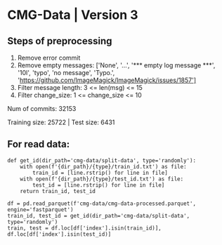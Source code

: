 # CMG-Data | Version 3

## Steps of preprocessing
1. Remove error commit
2. Remove empty messages: ['None', '...', '*** empty log message ***', '10l', 'typo', 'no message', 'Typo.', 'https://github.com/ImageMagick/ImageMagick/issues/1857']
3. Filter message length: 3 <= len(msg) <= 15
4. Filter change_size: 1 <= change_size <= 10

Num of commits: 32153

Training size: 25722   |   Test size: 6431

## For read data: 
```
def get_id(dir_path='cmg-data/split-data', type='randomly'):
    with open(f'{dir_path}/{type}/train_id.txt') as file:
        train_id = [line.rstrip() for line in file]
    with open(f'{dir_path}/{type}/test_id.txt') as file:
        test_id = [line.rstrip() for line in file]
    return train_id, test_id

df = pd.read_parquet(f'cmg-data/cmg-data-processed.parquet', engine='fastparquet')
train_id, test_id = get_id(dir_path='cmg-data/split-data', type='randomly')
train, test = df.loc[df['index'].isin(train_id)], df.loc[df['index'].isin(test_id)]
```